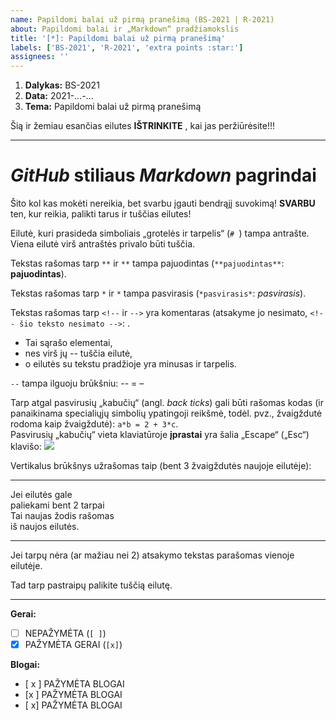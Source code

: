 ```yaml
---
name: Papildomi balai už pirmą pranešimą (BS-2021 | R-2021)
about: Papildomi balai ir „Markdown“ pradžiamokslis
title: '[*]: Papildomi balai už pirmą pranešimą'
labels: ['BS-2021', 'R-2021', 'extra points :star:']
assignees: ''
---
```


<!-- Pranešimo temos NEKEISKITE! Bet perskaitykite iki galo ir atlikite užduotis. -->

<!--
  „GitHub“ svetainėje atsakymus rašykite „Write“, 
  o rezultatą (prieš siųsdami) peržiūrėkite „View“ kortelėje.
  
  
  Prieš tęsdami, pirmiausia pažiūrėkite, kaip atsakymas (kiekviena eilutė) atrodo 
  „View“ kortelėje, ir kurios eilutės yra komentarai.
  Po to grįžkite į „Write“ ir tinkamai užpildykite šią formą.

  Prieš pateikdami atsakymą, REIKIAMAS EILUTES I^TRINKITE ir vėl patikrinkite, 
  kaip atsakymas atrodo „View“ kortelėje.
-->


<!--
  Laukelyje „Dalykas“ įrašykite trumpąjį dalyko pavadinimą:
     - BS-2021, jei jūsų klausomas kursas yra „Biostatistika“;
     - R-2021,  jei jūsų klausomas kursas yra „Įvadas į duomenų analizę programa R (R-2021)“;
     
     - Jei klausote abu dalykus, šioje formoje rašykite BS-2021 | R-2021
-->



1. **Dalykas:** BS-2021      <!-- Įrašyti: BS-2021, R-2021, arba BS-2021 | R-2021 -->
2. **Data:** 2021-...-...      <!-- Įrašyti datą -->
3. **Tema:** Papildomi balai už pirmą pranešimą      <!-- !!! Šios eilutės nekeisti -->


<!-- Žemiau esančias eilutes IŠTRINKITE, kai jas peržiūrėsite!!! -->

Šią ir žemiau esančias eilutes **IŠTRINKITE** , kai jas peržiūrėsite!!!

***

# *GitHub* stiliaus *Markdown* pagrindai 

Šito kol kas mokėti nereikia, bet svarbu įgauti bendrąjį suvokimą!
**SVARBU** ten, kur reikia, palikti tarus ir tuščias eilutes!

Eilutė, kuri prasideda simboliais „grotelės ir tarpelis“ (`# `) tampa antrašte. 
Viena eilutė virš antraštės privalo būti tuščia.

Tekstas rašomas tarp `**` ir `**` tampa pajuodintas (`**pajuodintas**`: **pajuodintas**). 

Tekstas rašomas tarp `*` ir `*` tampa pasvirasis (`*pasvirasis*`: *pasvirasis*).

Tekstas rašomas tarp `<!--` ir `-->` yra komentaras (atsakyme jo nesimato, `<!-- šio teksto nesimato -->`: <!-- šio teksto nesimato --> .

- Tai sąrašo elementai, 
- nes virš jų -- tuščia eilutė, 
- o eilutės su tekstu pradžioje yra minusas ir tarpelis. 

`--` tampa ilguoju brūkšniu: -- = –

Tarp atgal pasvirusių „kabučių“ (angl. *back ticks*) gali būti rašomas kodas (ir panaikinama specialiųjų simbolių ypatingoji reikšmė, todėl. pvz., žvaigždutė rodoma kaip žvaigždutė): `a*b = 2 + 3*c`.  
Pasvirusių „kabučių“ vieta klaviatūroje **įprastai** yra šalia „Escape“ („Esc“) klavišo: ![](https://www.computerhope.com/cdn/keyboard/tilde.jpg)


Vertikalus brūkšnys užrašomas taip (bent 3 žvaigždutės naujoje eilutėje):

***

Jei eilutės gale  
paliekami bent 2 tarpai  
Tai naujas žodis rašomas   
iš naujos eilutės.

***

Jei
tarpų nėra
(ar mažiau nei 2)
atsakymo tekstas parašomas
vienoje eilutėje.

Tad tarp pastraipų
palikite tuščią
eilutę.

***

<!--
 Kai prašo reikiamose vietose pažymėti [x], žinokite, kad tarp
 [ ir x, ir ] tarpų neturi būti:
     NEPAŽYMĖTA:      [ ]
     PAŽYMĖTA GERAI:  [x]
     PAŽYMĖTA BLOGAI: [ x ], [ x], arba [x ]
-->

**Gerai:**

- [ ] NEPAŽYMĖTA     (`[ ]`)
- [x] PAŽYMĖTA GERAI (`[x]`)

**Blogai:**

- [ x ] PAŽYMĖTA BLOGAI
- [x ]  PAŽYMĖTA BLOGAI
- [ x]  PAŽYMĖTA BLOGAI

